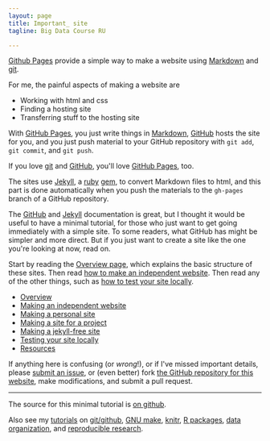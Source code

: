 ```yaml
---
layout: page
title: Important_ site
tagline: Big Data Course RU

---
```


[Github Pages](http://pages.github.com) provide a simple way to make a
website using
[Markdown](https://daringfireball.net/projects/markdown/) and
[git](http://git-scm.com).

For me, the painful aspects of making a website are

- Working with html and css
- Finding a hosting site
- Transferring stuff to the hosting site

With [GitHub Pages](http://pages.github.com), you just write things in
[Markdown](https://daringfireball.net/projects/markdown/),
[GitHub](http://github.com) hosts the site for you, and you just push
material to your GitHub repository with `git add`, `git commit`, and
`git push`.

If you love [git](http://git-scm.com/) and
[GitHub](http://github.com), you'll love
[GitHub Pages](http://pages.github.com), too.

The sites use [Jekyll](http://jekyllrb.com/), a
[ruby](https://www.ruby-lang.org/en/) [gem](https://rubygems.org/), to
convert Markdown files to html, and this part is done
automatically when you push the materials to the `gh-pages` branch
of a GitHub repository.

The [GitHub](http://pages.github.com) and
[Jekyll](http://jekyllrb.com) documentation is great, but I thought it
would be useful to have a minimal tutorial, for those who just want to
get going immediately with a simple site. To some readers, what GitHub
has might be simpler and more direct.  But if you just want to create
a site like the one you're looking at now, read on.

Start by reading the [Overview page](pages/overview.html), which
explains the basic structure of these sites. Then read
[how to make an independent website](pages/independent_site.html). Then
read any of the other things, such as
[how to test your site locally](pages/local_test.html).

- [Overview](pages/overview.html)
- [Making an independent website](pages/independent_site.html)
- [Making a personal site](pages/user_site.html)
- [Making a site for a project](pages/project_site.html)
- [Making a jekyll-free site](pages/nojekyll.html)
- [Testing your site locally](pages/local_test.html)
- [Resources](pages/resources.html)

If anything here is confusing (or _wrong_!), or if I've missed
important details, please
[submit an issue](https://github.com/kbroman/simple_site/issues), or (even
better) fork [the GitHub repository for this website](http://github.com/kbroman/simple_site),
make modifications, and submit a pull request.

---

The source for this minimal tutorial is [on github](http://github.com/kbroman/simple_site).

Also see my [tutorials](http://kbroman.org/pages/tutorials) on
[git/github](http://kbroman.org/github_tutorial),
[GNU make](http://kbroman.org/minimal_make),
[knitr](http://kbroman.org/knitr_knutshell),
[R packages](http://kbroman.org/pkg_primer),
[data organization](http://kbroman.org/dataorg),
and [reproducible research](http://kbroman.org/steps2rr).
